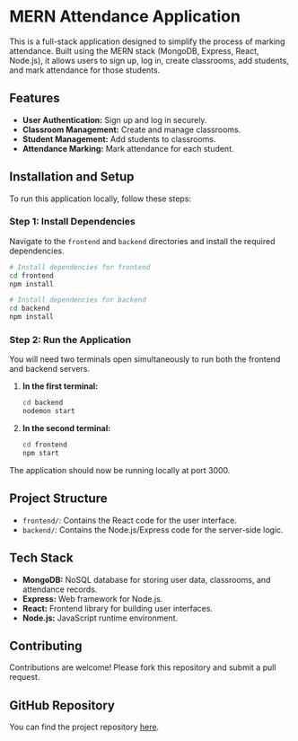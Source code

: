 # MERN Attendance Application

This is a full-stack application designed to simplify the process of marking attendance. Built using the MERN stack (MongoDB, Express, React, Node.js), it allows users to sign up, log in, create classrooms, add students, and mark attendance for those students.

## Features

- **User Authentication:** Sign up and log in securely.
- **Classroom Management:** Create and manage classrooms.
- **Student Management:** Add students to classrooms.
- **Attendance Marking:** Mark attendance for each student.

## Installation and Setup

To run this application locally, follow these steps:

### Step 1: Install Dependencies

Navigate to the `frontend` and `backend` directories and install the required dependencies.

```bash
# Install dependencies for frontend
cd frontend
npm install

# Install dependencies for backend
cd backend
npm install
```

### Step 2: Run the Application

You will need two terminals open simultaneously to run both the frontend and backend servers.

1. **In the first terminal:**

   ```bash
   cd backend
   nodemon start
   ```

2. **In the second terminal:**

   ```bash
   cd frontend
   npm start
   ```

The application should now be running locally at port 3000.

## Project Structure

- `frontend/`: Contains the React code for the user interface.
- `backend/`: Contains the Node.js/Express code for the server-side logic.

## Tech Stack

- **MongoDB:** NoSQL database for storing user data, classrooms, and attendance records.
- **Express:** Web framework for Node.js.
- **React:** Frontend library for building user interfaces.
- **Node.js:** JavaScript runtime environment.

## Contributing

Contributions are welcome! Please fork this repository and submit a pull request.

## GitHub Repository

You can find the project repository [here](https://github.com/exodus31/mern-attendance.git).
